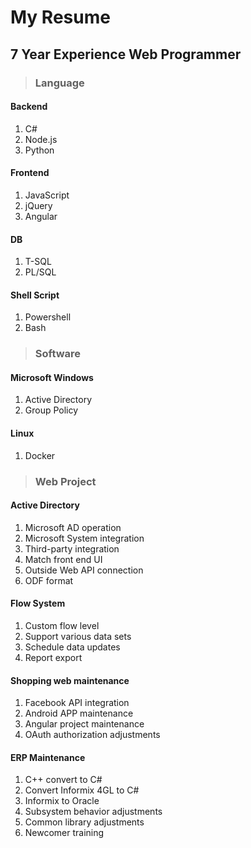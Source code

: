 # My Resume
## 7 Year Experience Web Programmer

>### Language
#### Backend
1. C#
2. Node.js
3. Python

#### Frontend
1. JavaScript
2. jQuery
3. Angular

#### DB
1. T-SQL
2. PL/SQL


#### Shell Script
1. Powershell
2. Bash 

>### Software
#### Microsoft Windows
1. Active Directory
2. Group Policy
#### Linux
1. Docker

>### Web Project
#### Active Directory
1. Microsoft AD operation
2. Microsoft System integration
3. Third-party integration
4. Match front end UI
5. Outside Web API connection
6. ODF format

#### Flow System
1. Custom flow level
2. Support various data sets
3. Schedule data updates
4. Report export

#### Shopping web maintenance
1. Facebook API integration
2. Android APP maintenance
3. Angular project maintenance
4. OAuth authorization adjustments

#### ERP Maintenance
1. C++ convert to C#
2. Convert Informix 4GL to C#
3. Informix to Oracle
4. Subsystem behavior adjustments
5. Common library adjustments
6. Newcomer training
